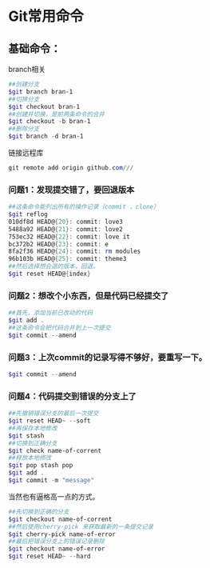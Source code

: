 # Git常用命令


<!--more-->

## 基础命令：
branch相关

```powershell
##创建分支
$git branch bran-1
##切换分支
$git checkout bran-1
##创建并切换，是前两条命令的合并
$git checkout -b bran-1
##删除分支
$git branch -d bran-1
```

链接远程库

```powershell
git remote add origin github.com///
```



### 问题1：发现提交错了，要回退版本

```powershell
##这条命令能列出所有的操作记录（commit ，clone）
$git reflog
010df8d HEAD@{20}: commit: love3
5488a92 HEAD@{21}: commit: love2
753ec32 HEAD@{22}: commit: love it
bc372b2 HEAD@{23}: commit: e
8fa2f36 HEAD@{24}: commit: rm modules
96b103b HEAD@{25}: commit: theme3
##然后选择想会退的版本，回退。
$git reset HEAD@{index}
```

### 问题2：想改个小东西，但是代码已经提交了

```powershell
##首先，添加当前已改动的代码
$git add .
##这条命令会把代码合并到上一次提交
$git commit --amend
```

### 问题3：上次commit的记录写得不够好，要重写一下。

```powershell
$git commit --amend
```

### 问题4：代码提交到错误的分支上了

```powershell
##先撤销错误分支的最后一次提交
$git reset HEAD~ --soft
##再保存本地修改
$git stash
##切换到正确分支
$git check name-of-corrent
##释放本地修改
$git pop stash pop
$git add .
$git commit -m "message"
```

当然也有逼格高一点的方式。

```powershell
##先切换到正确的分支
$git checkout name-of-corrent
##然后使用cherry-pick 来获取最新的一条提交记录
$git cherry-pick name-of-error
##最后把错误分支上的错误记录删除
$git checkout name-of-error
$git reset HEAD~ --hard
```

